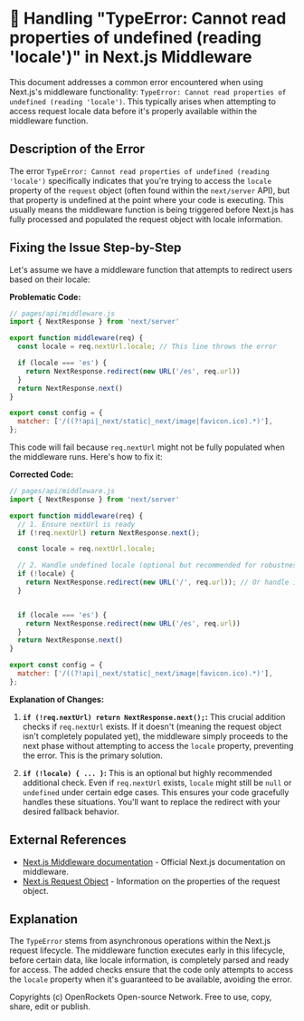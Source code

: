 # 🐞 Handling "TypeError: Cannot read properties of undefined (reading 'locale')" in Next.js Middleware


This document addresses a common error encountered when using Next.js's middleware functionality: `TypeError: Cannot read properties of undefined (reading 'locale')`. This typically arises when attempting to access request locale data before it's properly available within the middleware function.

## Description of the Error

The error `TypeError: Cannot read properties of undefined (reading 'locale')` specifically indicates that you're trying to access the `locale` property of the `request` object (often found within the `next/server` API), but that property is undefined at the point where your code is executing. This usually means the middleware function is being triggered before Next.js has fully processed and populated the request object with locale information.

## Fixing the Issue Step-by-Step

Let's assume we have a middleware function that attempts to redirect users based on their locale:

**Problematic Code:**

```javascript
// pages/api/middleware.js
import { NextResponse } from 'next/server'

export function middleware(req) {
  const locale = req.nextUrl.locale; // This line throws the error

  if (locale === 'es') {
    return NextResponse.redirect(new URL('/es', req.url))
  }
  return NextResponse.next()
}

export const config = {
  matcher: ['/((?!api|_next/static|_next/image|favicon.ico).*)'],
};
```

This code will fail because `req.nextUrl` might not be fully populated when the middleware runs.  Here's how to fix it:

**Corrected Code:**

```javascript
// pages/api/middleware.js
import { NextResponse } from 'next/server'

export function middleware(req) {
  // 1. Ensure nextUrl is ready
  if (!req.nextUrl) return NextResponse.next();

  const locale = req.nextUrl.locale;

  // 2. Handle undefined locale (optional but recommended for robustness)
  if (!locale) {
    return NextResponse.redirect(new URL('/', req.url)); // Or handle it as needed
  }


  if (locale === 'es') {
    return NextResponse.redirect(new URL('/es', req.url))
  }
  return NextResponse.next()
}

export const config = {
  matcher: ['/((?!api|_next/static|_next/image|favicon.ico).*)'],
};
```

**Explanation of Changes:**

1. **`if (!req.nextUrl) return NextResponse.next();`:** This crucial addition checks if `req.nextUrl` exists. If it doesn't (meaning the request object isn't completely populated yet), the middleware simply proceeds to the next phase without attempting to access the `locale` property, preventing the error.  This is the primary solution.

2. **`if (!locale) { ... }`:** This is an optional but highly recommended additional check.  Even if `req.nextUrl` exists, `locale` might still be `null` or `undefined` under certain edge cases.  This ensures your code gracefully handles these situations.  You'll want to replace the redirect with your desired fallback behavior.


## External References

* [Next.js Middleware documentation](https://nextjs.org/docs/app/building-your-application/routing/middleware) - Official Next.js documentation on middleware.
* [Next.js Request Object](https://nextjs.org/docs/app/api-routes/request-object) - Information on the properties of the request object.


## Explanation

The `TypeError` stems from asynchronous operations within the Next.js request lifecycle.  The middleware function executes early in this lifecycle, before certain data, like locale information, is completely parsed and ready for access.  The added checks ensure that the code only attempts to access the `locale` property when it's guaranteed to be available, avoiding the error.


Copyrights (c) OpenRockets Open-source Network. Free to use, copy, share, edit or publish.


